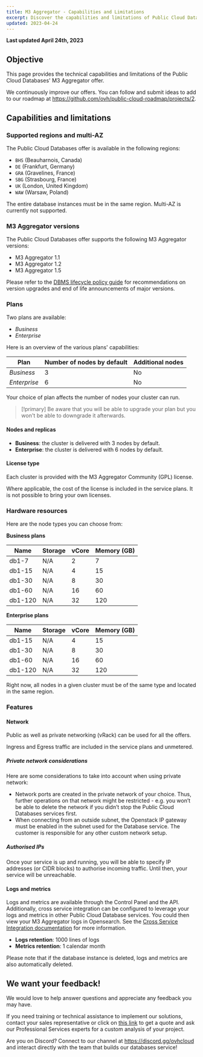 ```yaml
---
title: M3 Aggregator - Capabilities and Limitations
excerpt: Discover the capabilities and limitations of Public Cloud Databases for M3 Aggregator
updated: 2023-04-24
---
```


**Last updated April 24th, 2023**

## Objective

This page provides the technical capabilities and limitations of the Public Cloud Databases' M3 Aggregator offer.

We continuously improve our offers. You can follow and submit ideas to add to our roadmap at <https://github.com/ovh/public-cloud-roadmap/projects/2>.

## Capabilities and limitations

### Supported regions and multi-AZ

The Public Cloud Databases offer is available in the following regions:

- `BHS` (Beauharnois, Canada)
- `DE` (Frankfurt, Germany)
- `GRA` (Gravelines, France)
- `SBG` (Strasbourg, France)
- `UK` (London, United Kingdom)
- `WAW` (Warsaw, Poland)

The entire database instances must be in the same region. Multi-AZ is currently not supported.

### M3 Aggregator versions

The Public Cloud Databases offer supports the following M3 Aggregator versions:

- M3 Aggregator 1.1
- M3 Aggregator 1.2
- M3 Aggregator 1.5

Please refer to the [DBMS lifecycle policy guide](/pages/public_cloud/public_cloud_databases/information_02_lifecycle_policy) for recommendations on version upgrades and end of life announcements of major versions.

### Plans

Two plans are available:

- *Business*
- *Enterprise*

Here is an overview of the various plans' capabilities:

| Plan         | Number of nodes by default | Additional nodes  |
| ------------ | -------------------------- | ----------------  |
| *Business*   | 3                          | No                |
| *Enterprise* | 6                          | No                |

Your choice of plan affects the number of nodes your cluster can run.

> [!primary]
> Be aware that you will be able to upgrade your plan but you won't be able to downgrade it afterwards.

#### Nodes and replicas

- **Business**: the cluster is delivered with 3 nodes by default.
- **Enterprise**: the cluster is delivered with 6 nodes by default.

#### License type

Each cluster is provided with the M3 Aggregator Community (GPL) license.

Where applicable, the cost of the license is included in the service plans. It is not possible to bring your own licenses.

### Hardware resources

Here are the node types you can choose from:

**Business plans**

| Name    | Storage | vCore | Memory (GB) |
| ------- | ------- | ----- | ----------- |
| db1-7   | N/A     | 2     | 7           |
| db1-15  | N/A     | 4     | 15          |
| db1-30  | N/A     | 8     | 30          |
| db1-60  | N/A     | 16    | 60          |
| db1-120 | N/A     | 32    | 120         |


**Enterprise plans**

| Name    | Storage | vCore | Memory (GB) |
| ------- | ------- | ----- | ----------- |
| db1-15  | N/A     | 4     | 15          |
| db1-30  | N/A     | 8     | 30          |
| db1-60  | N/A     | 16    | 60          |
| db1-120 | N/A     | 32    | 120         |

Right now, all nodes in a given cluster must be of the same type and located in the same region.


### Features

#### Network
Public as well as private networking (vRack) can be used for all the offers.

Ingress and Egress traffic are included in the service plans and unmetered.

##### Private network considerations
Here are some considerations to take into account when using private network:

- Network ports are created in the private network of your choice. Thus, further operations on that network might be restricted - e.g. you won’t be able to delete the network if you didn’t stop the Public Cloud Databases services first.
- When connecting from an outside subnet, the Openstack IP gateway must be enabled in the subnet used for the Database service. The customer is responsible for any other custom network setup.

##### Authorised IPs

Once your service is up and running, you will be able to specify IP addresses (or CIDR blocks) to authorise incoming traffic. Until then, your service will be unreachable.

#### Logs and metrics

Logs and metrics are available through the Control Panel and the API. Additionally, cross service integration can be configured to leverage your logs and metrics in other Public Cloud Database services. You could then view your M3 Aggregator logs in Opensearch. See the [Cross Service Integration documentation](/pages/public_cloud/public_cloud_databases/databases_07_cross_service_integration) for more information.

- **Logs retention**: 1000 lines of logs
- **Metrics retention**: 1 calendar month

Please note that if the database instance is deleted, logs and metrics are also automatically deleted.


## We want your feedback!

We would love to help answer questions and appreciate any feedback you may have.

If you need training or technical assistance to implement our solutions, contact your sales representative or click on [this link](https://www.ovhcloud.com/en-au/professional-services/) to get a quote and ask our Professional Services experts for a custom analysis of your project.

Are you on Discord? Connect to our channel at <https://discord.gg/ovhcloud> and interact directly with the team that builds our databases service!
